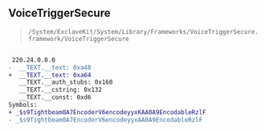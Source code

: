 ## VoiceTriggerSecure

> `/System/ExclaveKit/System/Library/Frameworks/VoiceTriggerSecure.framework/VoiceTriggerSecure`

```diff

 220.24.0.0.0
-  __TEXT.__text: 0xa48
+  __TEXT.__text: 0xa64
   __TEXT.__auth_stubs: 0x160
   __TEXT.__cstring: 0x132
   __TEXT.__const: 0xd6
Symbols:
+ _$s9Tightbeam0A7EncoderV6encodeyyxKAA0A9EncodableRzlF
- _$s9Tightbeam0A7EncoderV6encodeyyxAA0A9EncodableRzlF

```
